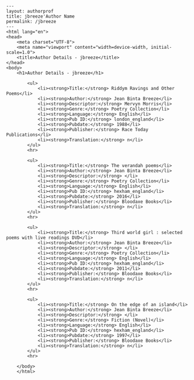 
    ---
    layout: authorprof
    title: jbreeze'Author Name 
    permalink: /jbreeze
    ---
    <html lang="en">
    <head>
        <meta charset="UTF-8">
        <meta name="viewport" content="width=device-width, initial-scale=1.0">
        <title>Author Details - jbreeze</title>
    </head>
    <body>
        <h1>Author Details - jbreeze</h1>
        
            <ul>
                <li><strong>Title:</strong> Riddym Ravings and Other Poems</li>
                <li><strong>Author:</strong> Jean Binta Breeze</li>
                <li><strong>Descriptor:</strong> Mervyn Morris</li>
                <li><strong>Genre:</strong> Poetry Collection</li>
                <li><strong>Language:</strong> English</li>
                <li><strong>Pub ID:</strong> london_england</li>
                <li><strong>Pubdate:</strong> 1988</li>
                <li><strong>Publisher:</strong> Race Today Publications</li>
                <li><strong>Translation:</strong> n</li>
            </ul>
            <hr>
            
            <ul>
                <li><strong>Title:</strong> The verandah poems</li>
                <li><strong>Author:</strong> Jean Binta Breeze</li>
                <li><strong>Descriptor:</strong> </li>
                <li><strong>Genre:</strong> Poetry Collection</li>
                <li><strong>Language:</strong> English</li>
                <li><strong>Pub ID:</strong> hexham_england</li>
                <li><strong>Pubdate:</strong> 2016</li>
                <li><strong>Publisher:</strong> Bloodaxe Books</li>
                <li><strong>Translation:</strong> n</li>
            </ul>
            <hr>
            
            <ul>
                <li><strong>Title:</strong> Third world girl : selected poems with live readings DVD</li>
                <li><strong>Author:</strong> Jean Binta Breeze</li>
                <li><strong>Descriptor:</strong> </li>
                <li><strong>Genre:</strong> Poetry Collection</li>
                <li><strong>Language:</strong> English</li>
                <li><strong>Pub ID:</strong> hexham_england</li>
                <li><strong>Pubdate:</strong> 2011</li>
                <li><strong>Publisher:</strong> Bloodaxe Books</li>
                <li><strong>Translation:</strong> n</li>
            </ul>
            <hr>
            
            <ul>
                <li><strong>Title:</strong> On the edge of an island</li>
                <li><strong>Author:</strong> Jean Binta Breeze</li>
                <li><strong>Descriptor:</strong> </li>
                <li><strong>Genre:</strong> Fiction (Novel)</li>
                <li><strong>Language:</strong> English</li>
                <li><strong>Pub ID:</strong> hexham_england</li>
                <li><strong>Pubdate:</strong> 1997</li>
                <li><strong>Publisher:</strong> Bloodaxe Books</li>
                <li><strong>Translation:</strong> n</li>
            </ul>
            <hr>
            
        </body>
        </html>
        